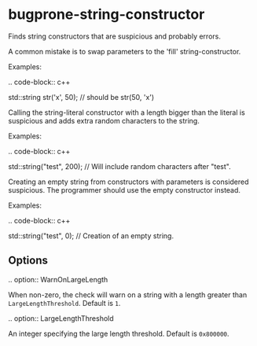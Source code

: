 bugprone-string-constructor
===========================

Finds string constructors that are suspicious and probably errors.

A common mistake is to swap parameters to the 'fill' string-constructor.

Examples:

.. code-block:: c++

std::string str('x', 50); // should be str(50, 'x')

Calling the string-literal constructor with a length bigger than the
literal is suspicious and adds extra random characters to the string.

Examples:

.. code-block:: c++

std::string("test", 200); // Will include random characters after
"test".

Creating an empty string from constructors with parameters is considered
suspicious. The programmer should use the empty constructor instead.

Examples:

.. code-block:: c++

std::string("test", 0); // Creation of an empty string.

Options
-------

.. option:: WarnOnLargeLength

When non-zero, the check will warn on a string with a length greater
than `LargeLengthThreshold`. Default is `1`.

.. option:: LargeLengthThreshold

An integer specifying the large length threshold. Default is `0x800000`.
